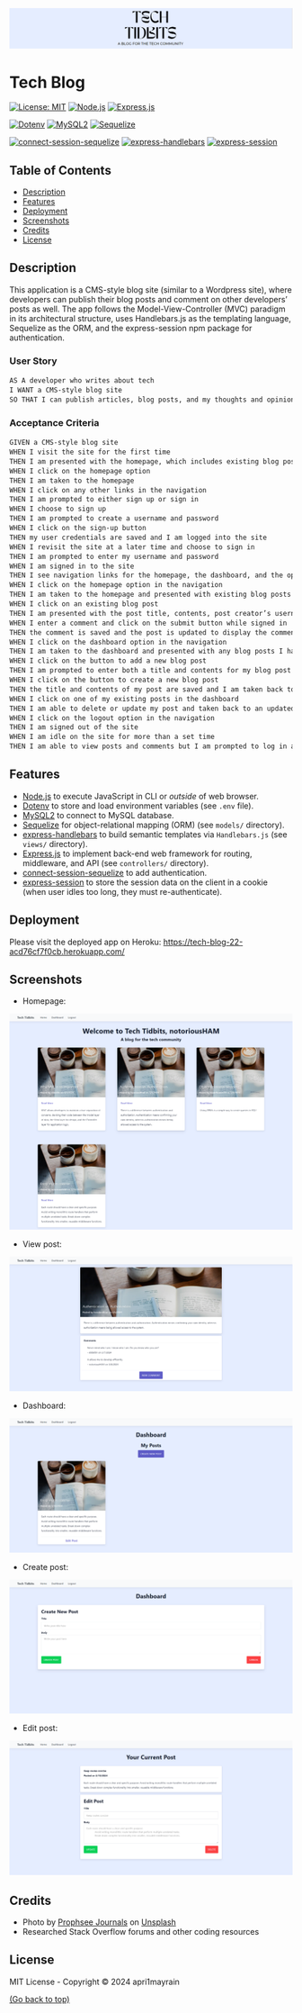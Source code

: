 
![Tech Tidbits Logo](./screenshots/logo.png)
# Tech Blog
[![License: MIT](https://img.shields.io/badge/License-MIT-green?style=for-the-badge)](https://github.com/apri1mayrain/tech-blog/blob/main/LICENSE)
[![Node.js](https://img.shields.io/badge/Node.js-darkgreen?style=for-the-badge)](https://nodejs.org/en)
[![Express.js](https://img.shields.io/badge/Express.js-darkgreen?style=for-the-badge)](https://expressjs.com/)

[![Dotenv](https://img.shields.io/badge/NPM-dotenv-yellow?style=for-the-badge&logo=npm)](https://www.npmjs.com/package/dotenv)
[![MySQL2](https://img.shields.io/badge/NPM-mysql2-yellow?style=for-the-badge&logo=npm)](https://www.npmjs.com/package/mysql2)
[![Sequelize](https://img.shields.io/badge/NPM-sequelize-yellow?style=for-the-badge&logo=npm)](https://www.npmjs.com/package/sequelize)

[![connect-session-sequelize](https://img.shields.io/badge/NPM-connect_session_sequelize-yellow?style=for-the-badge&logo=npm)](https://www.npmjs.com/package/connect-session-sequelize)
[![express-handlebars](https://img.shields.io/badge/NPM-express_handlebars-yellow?style=for-the-badge&logo=npm)](https://www.npmjs.com/package/express-handlebars)
[![express-session](https://img.shields.io/badge/NPM-express_session-yellow?style=for-the-badge&logo=npm)](https://www.npmjs.com/package/express-session)


## Table of Contents
- [Description](#description)
- [Features](#features)
- [Deployment](#deployment)
- [Screenshots](#screenshots)
- [Credits](#credits)
- [License](#license)

## Description

This application is a CMS-style blog site (similar to a Wordpress site), where developers can publish their blog posts and comment on other developers’ posts as well. The app follows the Model-View-Controller (MVC) paradigm in its architectural structure, uses Handlebars.js as the templating language, Sequelize as the ORM, and the express-session npm package for authentication.

### User Story

```md
AS A developer who writes about tech
I WANT a CMS-style blog site
SO THAT I can publish articles, blog posts, and my thoughts and opinions
```

### Acceptance Criteria

```md
GIVEN a CMS-style blog site
WHEN I visit the site for the first time
THEN I am presented with the homepage, which includes existing blog posts if any have been posted; navigation links for the homepage and the dashboard; and the option to log in
WHEN I click on the homepage option
THEN I am taken to the homepage
WHEN I click on any other links in the navigation
THEN I am prompted to either sign up or sign in
WHEN I choose to sign up
THEN I am prompted to create a username and password
WHEN I click on the sign-up button
THEN my user credentials are saved and I am logged into the site
WHEN I revisit the site at a later time and choose to sign in
THEN I am prompted to enter my username and password
WHEN I am signed in to the site
THEN I see navigation links for the homepage, the dashboard, and the option to log out
WHEN I click on the homepage option in the navigation
THEN I am taken to the homepage and presented with existing blog posts that include the post title and the date created
WHEN I click on an existing blog post
THEN I am presented with the post title, contents, post creator’s username, and date created for that post and have the option to leave a comment
WHEN I enter a comment and click on the submit button while signed in
THEN the comment is saved and the post is updated to display the comment, the comment creator’s username, and the date created
WHEN I click on the dashboard option in the navigation
THEN I am taken to the dashboard and presented with any blog posts I have already created and the option to add a new blog post
WHEN I click on the button to add a new blog post
THEN I am prompted to enter both a title and contents for my blog post
WHEN I click on the button to create a new blog post
THEN the title and contents of my post are saved and I am taken back to an updated dashboard with my new blog post
WHEN I click on one of my existing posts in the dashboard
THEN I am able to delete or update my post and taken back to an updated dashboard
WHEN I click on the logout option in the navigation
THEN I am signed out of the site
WHEN I am idle on the site for more than a set time
THEN I am able to view posts and comments but I am prompted to log in again before I can add, update, or delete posts
```

## Features

- [Node.js](https://nodejs.org/en) to execute JavaScript in CLI or *outside* of web browser.
- [Dotenv](https://www.npmjs.com/package/dotenv) to store and load environment variables (see `.env` file).
- [MySQL2](https://www.npmjs.com/package/mysql2) to connect to MySQL database.
- [Sequelize](https://www.npmjs.com/package/sequelize) for object-relational mapping (ORM) (see `models/` directory).
- [express-handlebars](https://www.npmjs.com/package/express-handlebars) to build semantic templates via `Handlebars.js` (see `views/` directory).
- [Express.js](https://expressjs.com/) to implement back-end web framework for routing, middleware, and API (see `controllers/` directory).
- [connect-session-sequelize](https://www.npmjs.com/package/connect-session-sequelize) to add authentication.
- [express-session](https://www.npmjs.com/package/express-session) to store the session data on the client in a cookie (when user idles too long, they must re-authenticate).

## Deployment

Please visit the deployed app on Heroku: https://tech-blog-22-acd76cf7f0cb.herokuapp.com/

## Screenshots

- Homepage:

![Homepage with short articles about coding](./screenshots/homepage.png)

- View post:

![Single-post view](./screenshots/single-post.png)

- Dashboard:

![Dashboard shows the users articles](./screenshots/dashboard.png)

- Create post:

![Create post view](./screenshots/create-post.png)

- Edit post:

![Edit post view](./screenshots/edit-post.png)

## Credits

- Photo by [Prophsee Journals](https://unsplash.com/@prophsee) on [Unsplash](https://unsplash.com/photos/black-ballpoint-pen-on-white-ruled-paper-sheet-vD9Gb_H7RR8)
- Researched Stack Overflow forums and other coding resources

## License

MIT License - Copyright © 2024 apri1mayrain

[(Go back to top)](#tech-blog)
